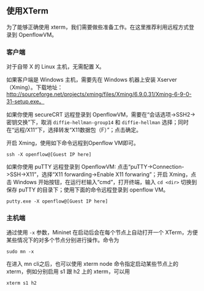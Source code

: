 ## 使用XTerm
为了能够正确使用 xterm，我们需要做些准备工作。在这里推荐利用远程方式登录到 OpenflowVM。

### 客户端
对于自带 X 的 Linux 主机，无需配置 X。

如果客户端是 Windows 主机，需要先在 Windows 机器上安装 Xserver（Xming）。下载地址：http://sourceforge.net/projects/xming/files/Xming/6.9.0.31/Xming-6-9-0-31-setup.exe。

如果你使用 secureCRT 远程登录到 OpenflowVM，需要在“会话选项->SSH2->密钥交换”下，取消 `diffie-hellman-group14` 和 `diffie-hellman` 选择；同时在“远程/X11”下，选择转发“X11数据包（F）”；点击确定。

开启 Xming，使用如下命令远程到Openflow VM即可。
```
ssh -X openflow@[Guest IP here]
```
如果你使用 puTTY 远程登录到 OpenflowVM:
点击“puTTY->Connection->SSH->X11”，选择“X11 forwarding->Enable X11 forwaring”；开启 Xming，点击 Windows 开始按钮，在运行栏输入“cmd”，打开终端，输入 `cd <dir>` 切换到保存 puTTY 的目录下；使用下面的命令远程登录到 openflow VM。
```
putty.exe -X openflow@[Guest IP here]
```

### 主机端
通过使用 `-x` 参数，Mininet 在启动后会在每个节点上自动打开一个 XTerm，方便某些情况下的对多个节点分别进行操作。命令为
```
sudo mn -x
```
在进入 mn cli之后，也可以使用 xterm node 命令指定启动某些节点上的 xterm，例如分别启用 s1 跟 h2 上的 xterm，可以用
```
xterm s1 h2
```
